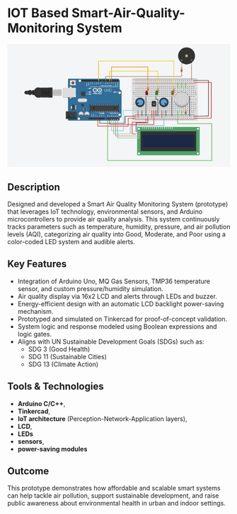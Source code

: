 # IOT Based Smart-Air-Quality-Monitoring System

![](https://github.com/BibekKarki777/Smart-Air-Quality-Monitoring/blob/main/smart%20Air%20Quality%20monitoring%20system.png)

## Description

Designed and developed a Smart Air Quality Monitoring System (prototype) that leverages IoT technology, environmental sensors, and Arduino microcontrollers to provide air quality analysis. This system continuously tracks parameters such as temperature, humidity, pressure, and air pollution levels (AQI), categorizing air quality into Good, Moderate, and Poor using a color-coded LED system and audible alerts.

## Key Features

- Integration of Arduino Uno, MQ Gas Sensors, TMP36 temperature sensor, and custom pressure/humidity simulation.
- Air quality display via 16x2 LCD and alerts through LEDs and buzzer.
- Energy-efficient design with an automatic LCD backlight power-saving mechanism.
- Prototyped and simulated on Tinkercad for proof-of-concept validation.
- System logic and response modeled using Boolean expressions and logic gates.
- Aligns with UN Sustainable Development Goals (SDGs) such as:
  - SDG 3 (Good Health)
  - SDG 11 (Sustainable Cities)
  - SDG 13 (Climate Action)

## Tools & Technologies

* **Arduino C/C++**,
* **Tinkercad**,
* **IoT architecture** (Perception-Network-Application layers), 
* **LCD**, 
* **LEDs**
* **sensors**,
* **power-saving modules**

## Outcome

This prototype demonstrates how affordable and scalable smart systems can help tackle air pollution, support sustainable development, and raise public awareness about environmental health in urban and indoor settings.

